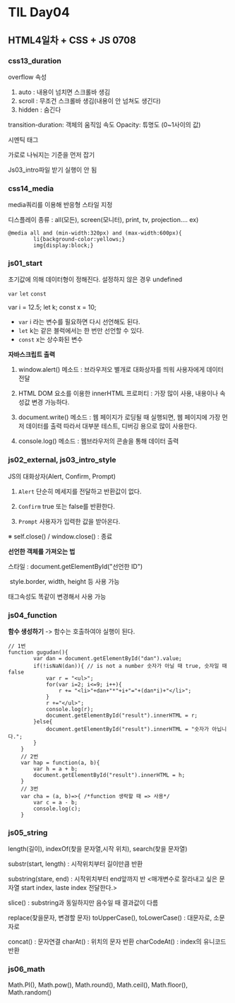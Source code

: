 # TIL Day04

## HTML4일차 + CSS + JS 0708

### css13_duration

overflow 속성

1. auto : 내용이 넘치면 스크롤바 생김
2. scroll : 무조건 스크롤바 생김(내용이 안 넘쳐도 생긴다)
3. hidden : 숨긴다

transition-duration: 객체의 움직임 속도	Opacity: 튜명도 (0~1사이의 값)

시멘틱 태그 

가로로 나눠지는 기준을 먼저 잡기

Js03_intro파일 받기 실행이 안 됨



### css14_media

media쿼리를 이용해 반응형 스타일 지정

디스플레이 종류 : all(모든), screen(모니터), print, tv, projection.... ex)

```+css
@media all and (min-width:320px) and (max-width:600px){
		li{background-color:yellows;}
		img{display:block;}
```



### js01_start

초기값에 의해 데이터형이 정해진다. 설정하지 않은 경우 undefined

`var` `let` `const`

var i = 12.5;	let k;	const x = 10;

* `var` i 라는 변수를 필요하면 다시 선언해도 된다.
* `let`  k는 같은 블럭에서는 한 번만 선언할 수 있다.
* `const`  x는 상수화된 변수

**자바스크립트 출력**

1. window.alert() 메소드 : 브라우저오 별개로 대화상자를 띄워 사용자에게 데이터 전달

2. HTML DOM 요소를 이용한 innerHTML 프로퍼티 : 가장 많이 사용, 내용이나 속성값 변경 가능하다.

3. document.write() 메소드 : 웹 페이지가 로딩될 때 실행되면, 웹 페이지에 가장 먼저 데이터를 출력 따라서 대부분 테스트, 디버깅 용으로 많이 사용한다.

4. console.log() 메소드 : 웹브라우저의 콘솔을 통해 데이터 출력

### js02_external, js03_intro_style

JS의 대화상자(Alert, Confirm, Prompt)

1. `Alert` 단순히 메세지를 전달하고 반환값이 없다.

2. `Confirm`  true 또는 false를 반환한다.
3. `Prompt`  사용자가 입력한 값을 받아온다.

※ self.close() / window.close() : 종료

**선언한 객체를 가져오는 법**

스타일 : document.getElementById("선언한 ID")

​				style.border, width, height 등 사용 가능

태그속성도 똑같이 변경해서 사용 가능 

### js04_function

**함수 생성하기** -> 함수는 호출하여야 실행이 된다.

```+js
// 1번
function gugudan(){
		var dan = document.getElementById("dan").value;
		if(!isNaN(dan)){ // is not a number 숫자가 아닐 때 true, 숫자일 때 false
			var r = "<ul>";
			for(var i=2; i<=9; i++){
				r += "<li>"+dan+"*"+i+"="+(dan*i)+"</li>";
			}
			r +="</ul>";
			console.log(r);
			document.getElementById("result").innerHTML = r;
		}else{
			document.getElementById("result").innerHTML = "숫자가 아닙니다.";
		}
	}
	// 2번
	var hap = function(a, b){
		var h = a + b;
		document.getElementById("result").innerHTML = h;	
	}
	// 3번
	var cha = (a, b)=>{ /*function 생락할 때 => 사용*/
		var c = a - b;
		console.log(c);
	}
```

### js05_string

length(길이), indexOf(찾을 문자열,시작 위치), search(찾을 문자열)

substr(start, length) : 시작위치부터 길이만큼 반환

substring(stare, end) : 시작위치부터 end앞까지 반 <매개변수로 잘라내고 싶은 문자열 start index, laste index 전달한다.> 

slice() : substring과 동일하지만 음수일 때 결과값이 다름

replace(찾을문자, 변경할 문자) toUpperCase(), toLowerCase() : 대문자로, 소문자로 

concat() : 문자연결 charAt() : 위치의 문자 반환 charCodeAt() : index의 유니코드 반환

### js06_math

Math.PI(), Math.pow(), Math.round(), Math.ceil(), Math.floor(), Math.random()

